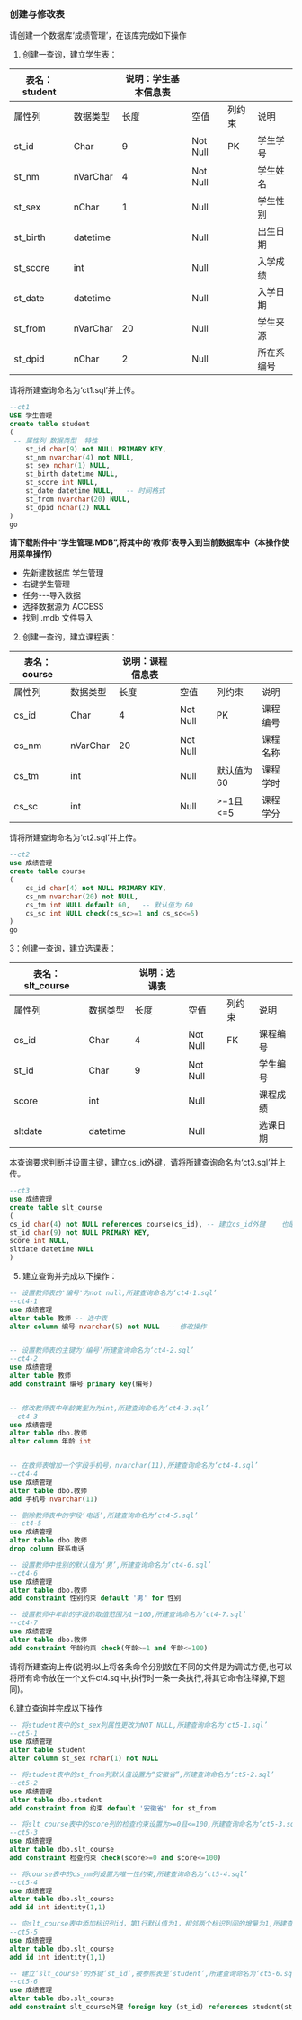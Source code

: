 ### 创建与修改表

请创建一个数据库‘成绩管理’，在该库完成如下操作

1.  创建一查询，建立学生表：

| 表名：student |          | 说明：学生基本信息表 |          |        |            |
| ------------- | -------- | -------------------- | -------- | ------ | ---------- |
| 属性列        | 数据类型 | 长度                 | 空值     | 列约束 | 说明       |
| st_id         | Char     | 9                    | Not Null | PK     | 学生学号   |
| st_nm         | nVarChar | 4                    | Not Null |        | 学生姓名   |
| st_sex        | nChar    | 1                    | Null     |        | 学生性别   |
| st_birth      | datetime |                      | Null     |        | 出生日期   |
| st_score      | int      |                      | Null     |        | 入学成绩   |
| st_date       | datetime |                      | Null     |        | 入学日期   |
| st_from       | nVarChar | 20                   | Null     |        | 学生来源   |
| st_dpid       | nChar    | 2                    | Null     |        | 所在系编号 |

请将所建查询命名为‘ct1.sql’并上传。

```sql
--ct1
USE 学生管理
create table student
(
 -- 属性列 数据类型  特性  
    st_id char(9) not NULL PRIMARY KEY,
    st_nm nvarchar(4) not NULL,
    st_sex nchar(1) NULL,
    st_birth datetime NULL,
    st_score int NULL,
    st_date datetime NULL,   -- 时间格式
    st_from nvarchar(20) NULL,
    st_dpid nchar(2) NULL
)
go
```



**请下载附件中“学生管理.MDB”,将其中的‘教师’表导入到当前数据库中（本操作使用菜单操作）**

*   先新建数据库   学生管理
*   右键学生管理
*   任务---导入数据
*   选择数据源为 ACCESS 
*   找到 .mdb 文件导入

2.  创建一查询，建立课程表：

| 表名：course |          | 说明：课程信息表 |          |            |          |
| ------------ | -------- | ---------------- | -------- | ---------- | -------- |
| 属性列       | 数据类型 | 长度             | 空值     | 列约束     | 说明     |
| cs_id        | Char     | 4                | Not Null | PK         | 课程编号 |
| cs_nm        | nVarChar | 20               | Not Null |            | 课程名称 |
| cs_tm        | int      |                  | Null     | 默认值为60 | 课程学时 |
| cs_sc        | int      |                  | Null     | >=1且 <=5  | 课程学分 |

请将所建查询命名为‘ct2.sql’并上传。

```sql
--ct2
use 成绩管理
create table course
(
    cs_id char(4) not NULL PRIMARY KEY,
    cs_nm nvarchar(20) not NULL,
    cs_tm int NULL default 60,   -- 默认值为 60
    cs_sc int NULL check(cs_sc>=1 and cs_sc<=5)
)
go
```



3：创建一查询，建立选课表：

| 表名：slt_course |          | 说明：选课表 |          |        |          |
| ---------------- | -------- | ------------ | -------- | ------ | -------- |
| 属性列           | 数据类型 | 长度         | 空值     | 列约束 | 说明     |
| cs_id            | Char     | 4            | Not Null | FK     | 课程编号 |
| st_id            | Char     | 9            | Not Null |        | 学生编号 |
| score            | int      |              | Null     |        | 课程成绩 |
| sltdate          | datetime |              | Null     |        | 选课日期 |

本查询要求判断并设置主键，建立cs_id外键，请将所建查询命名为‘ct3.sql’并上传。

```sql
--ct3
use 成绩管理
create table slt_course
(
cs_id char(4) not NULL references course(cs_id), -- 建立cs_id外键    也是表course 的主键
st_id char(9) not NULL PRIMARY KEY,
score int NULL,
sltdate datetime NULL
)
```



5.  建立查询并完成以下操作：

```sql
-- 设置教师表的'编号'为not null,所建查询命名为‘ct4-1.sql’
--ct4-1
use 成绩管理
alter table 教师 -- 选中表
alter column 编号 nvarchar(5) not NULL  -- 修改操作


-- 设置教师表的主键为‘编号’所建查询命名为‘ct4-2.sql’
--ct4-2
use 成绩管理
alter table 教师 
add constraint 编号 primary key(编号)


-- 修改教师表中年龄类型为为int,所建查询命名为‘ct4-3.sql’
--ct4-3
use 成绩管理
alter table dbo.教师 
alter column 年龄 int


-- 在教师表增加一个字段手机号，nvarchar(11),所建查询命名为‘ct4-4.sql’
--ct4-4
use 成绩管理
alter table dbo.教师 
add 手机号 nvarchar(11)

-- 删除教师表中的字段‘电话’,所建查询命名为‘ct4-5.sql’
-- ct4-5
use 成绩管理
alter table dbo.教师 
drop column 联系电话

-- 设置教师中性别的默认值为‘男’,所建查询命名为‘ct4-6.sql’
--ct4-6
use 成绩管理
alter table dbo.教师 
add constraint 性别约束 default '男' for 性别

-- 设置教师中年龄的字段的取值范围为1－100,所建查询命名为‘ct4-7.sql’
--ct4-7
use 成绩管理
alter table dbo.教师 
add constraint 年龄约束 check(年龄>=1 and 年龄<=100)
```

请将所建查询上传(说明:以上将各条命令分别放在不同的文件是为调试方便,也可以将所有命令放在一个文件ct4.sql中,执行时一条一条执行,将其它命令注释掉,下题同)。

 



6.建立查询并完成以下操作

```sql
-- 将student表中的st_sex列属性更改为NOT NULL,所建查询命名为‘ct5-1.sql’
--ct5-1
use 成绩管理
alter table student 
alter column st_sex nchar(1) not NULL

-- 将student表中的st_from列默认值设置为“安徽省”,所建查询命名为‘ct5-2.sql’
--ct5-2
use 成绩管理
alter table dbo.student 
add constraint from 约束 default '安徽省' for st_from

-- 将slt_course表中的score列的检查约束设置为>=0且<=100,所建查询命名为‘ct5-3.sql’
--ct5-3
use 成绩管理
alter table dbo.slt_course 
add constraint 检查约束 check(score>=0 and score<=100)

-- 将course表中的cs_nm列设置为唯一性约束,所建查询命名为‘ct5-4.sql’
--ct5-4
use 成绩管理
alter table dbo.slt_course 
add id int identity(1,1)

-- 向slt_course表中添加标识列id，第1行默认值为1，相邻两个标识列间的增量为1,所建查询命名为‘ct5-5.sql’
--ct5-5
use 成绩管理
alter table dbo.slt_course 
add id int identity(1,1)

-- 建立‘slt_course’的外键’st_id’,被参照表是’student’,所建查询命名为‘ct5-6.sql’
--ct5-6
use 成绩管理
alter table dbo.slt_course 
add constraint slt_course外键 foreign key (st_id) references student(st_id)
```

